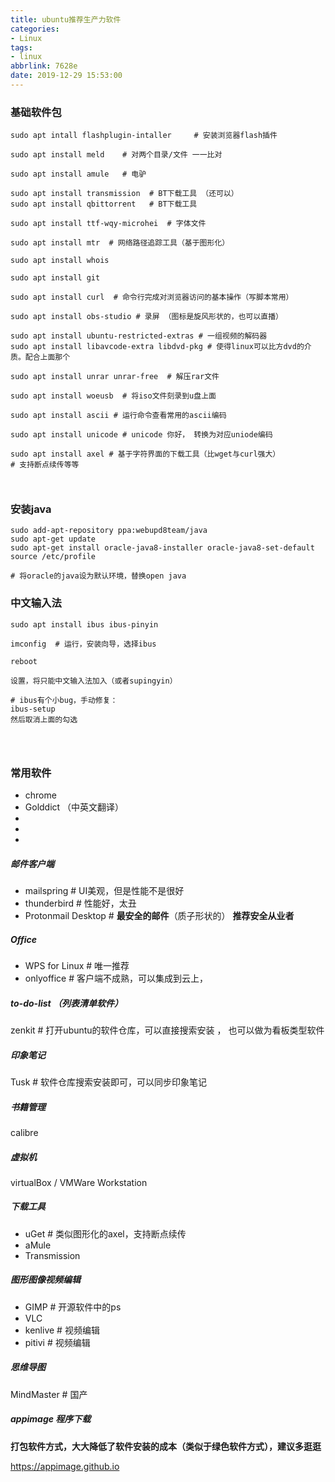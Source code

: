 ```yaml
---
title: ubuntu推荐生产力软件
categories:
- Linux
tags:
- linux
abbrlink: 7628e
date: 2019-12-29 15:53:00
---
```


  
  
### 基础软件包

```
sudo apt intall flashplugin-intaller     # 安装浏览器flash插件

sudo apt install meld    # 对两个目录/文件 一一比对

sudo apt install amule   # 电驴

sudo apt install transmission  # BT下载工具 （还可以）
sudo apt install qbittorrent   # BT下载工具

sudo apt install ttf-wqy-microhei  # 字体文件

sudo apt install mtr  # 网络路径追踪工具（基于图形化）

sudo apt install whois

sudo apt install git

sudo apt install curl  # 命令行完成对浏览器访问的基本操作（写脚本常用）

sudo apt install obs-studio # 录屏 （图标是旋风形状的，也可以直播）

sudo apt install ubuntu-restricted-extras # 一组视频的解码器
sudo apt install libavcode-extra libdvd-pkg # 使得linux可以比方dvd的介质。配合上面那个

sudo apt install unrar unrar-free  # 解压rar文件

sudo apt install woeusb  # 将iso文件刻录到u盘上面

sudo apt install ascii # 运行命令查看常用的ascii编码

sudo apt install unicode # unicode 你好， 转换为对应uniode编码

sudo apt install axel # 基于字符界面的下载工具（比wget与curl强大）
# 支持断点续传等等



```



### 安装java



```
sudo add-apt-repository ppa:webupd8team/java
sudo apt-get update
sudo apt-get install oracle-java8-installer oracle-java8-set-default
source /etc/profile

# 将oracle的java设为默认环境，替换open java

```





### 中文输入法

```
sudo apt install ibus ibus-pinyin

imconfig  # 运行，安装向导，选择ibus

reboot

设置，将只能中文输入法加入（或者supingyin）

# ibus有个小bug，手动修复：
ibus-setup
然后取消上面的勾选




```





### 常用软件

- chrome
- Golddict   （中英文翻译）
- 
- 
- 



##### 邮件客户端

- mailspring          # UI美观，但是性能不是很好
- thunderbird      # 性能好，太丑
- Protonmail Desktop   # **最安全的邮件**（质子形状的） **推荐安全从业者**



##### Office

- WPS for Linux    # 唯一推荐
- onlyoffice       # 客户端不成熟，可以集成到云上，



##### to-do-list           （列表清单软件）

zenkit      # 打开ubuntu的软件仓库，可以直接搜索安装 ， 也可以做为看板类型软件





##### 印象笔记

Tusk   # 软件仓库搜索安装即可，可以同步印象笔记



##### 书籍管理

calibre



##### 虚拟机

virtualBox / VMWare Workstation



##### 下载工具

- uGet     # 类似图形化的axel，支持断点续传
- aMule
- Transmission



##### 图形图像视频编辑

- GIMP    # 开源软件中的ps
- VLC       
- kenlive   # 视频编辑
- pitivi      # 视频编辑



##### 思维导图

MindMaster         # 国产



##### appimage 程序下载

**打包软件方式，大大降低了软件安装的成本（类似于绿色软件方式），建议多逛逛**

https://appimage.github.io





